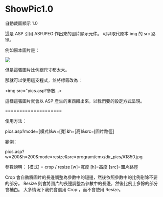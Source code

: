 ShowPic1.0
==========

自動裁圖顯示 1.0

這是 ASP 引用 ASPJPEG 作出來的圖片顯示元件。
可以取代原本 img 的 src 路徑。

例如原本圖片是：

<img src="a.jpg">   

但是這張圖片比例跟尺寸都太大。

那就可以使用這支程式，並將標籤改為：

<img src="pics.asp?參數...>

這樣這張圖片就會以 ASP 產生的東西餵出來，以我們要的設定方式呈現。

====================


使用方法：

pics.asp?mode=[模式]&w=[寬]&h=[高]&src=[圖片路徑]

範例：

pics.asp?w=200&h=200&mode=resize&src=program/cmx/dir_pics/A1850.jpg


參數說明：
[模式] = crop  / resize
[w]=寬度
[h]=高度
[src]=圖片路徑

Crop 會自動將圖片的長邊調整為參數中的短邊，然後依照參數中的比例刪除不要的部分。
Resize 則會將圖片的長邊調整為參數中的長邊，然後比例上多餘的部分會補白。
大多情況下我們會選用 Crop ，而不會使用 Resize。











